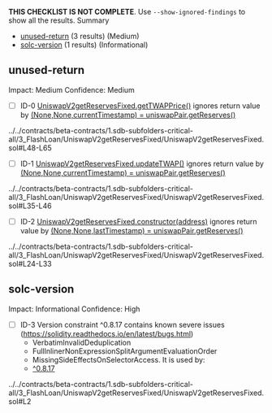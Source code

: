 **THIS CHECKLIST IS NOT COMPLETE**. Use `--show-ignored-findings` to show all the results.
Summary
 - [unused-return](#unused-return) (3 results) (Medium)
 - [solc-version](#solc-version) (1 results) (Informational)
## unused-return
Impact: Medium
Confidence: Medium
 - [ ] ID-0
[UniswapV2getReservesFixed.getTWAPPrice()](../../contracts/beta-contracts/1.sdb-subfolders-critical-all/3_FlashLoan/UniswapV2getReservesFixed/UniswapV2getReservesFixed.sol#L48-L65) ignores return value by [(None,None,currentTimestamp) = uniswapPair.getReserves()](../../contracts/beta-contracts/1.sdb-subfolders-critical-all/3_FlashLoan/UniswapV2getReservesFixed/UniswapV2getReservesFixed.sol#L51)

../../contracts/beta-contracts/1.sdb-subfolders-critical-all/3_FlashLoan/UniswapV2getReservesFixed/UniswapV2getReservesFixed.sol#L48-L65


 - [ ] ID-1
[UniswapV2getReservesFixed.updateTWAP()](../../contracts/beta-contracts/1.sdb-subfolders-critical-all/3_FlashLoan/UniswapV2getReservesFixed/UniswapV2getReservesFixed.sol#L35-L46) ignores return value by [(None,None,currentTimestamp) = uniswapPair.getReserves()](../../contracts/beta-contracts/1.sdb-subfolders-critical-all/3_FlashLoan/UniswapV2getReservesFixed/UniswapV2getReservesFixed.sol#L38)

../../contracts/beta-contracts/1.sdb-subfolders-critical-all/3_FlashLoan/UniswapV2getReservesFixed/UniswapV2getReservesFixed.sol#L35-L46


 - [ ] ID-2
[UniswapV2getReservesFixed.constructor(address)](../../contracts/beta-contracts/1.sdb-subfolders-critical-all/3_FlashLoan/UniswapV2getReservesFixed/UniswapV2getReservesFixed.sol#L24-L33) ignores return value by [(None,None,lastTimestamp) = uniswapPair.getReserves()](../../contracts/beta-contracts/1.sdb-subfolders-critical-all/3_FlashLoan/UniswapV2getReservesFixed/UniswapV2getReservesFixed.sol#L32)

../../contracts/beta-contracts/1.sdb-subfolders-critical-all/3_FlashLoan/UniswapV2getReservesFixed/UniswapV2getReservesFixed.sol#L24-L33


## solc-version
Impact: Informational
Confidence: High
 - [ ] ID-3
Version constraint ^0.8.17 contains known severe issues (https://solidity.readthedocs.io/en/latest/bugs.html)
	- VerbatimInvalidDeduplication
	- FullInlinerNonExpressionSplitArgumentEvaluationOrder
	- MissingSideEffectsOnSelectorAccess.
It is used by:
	- [^0.8.17](../../contracts/beta-contracts/1.sdb-subfolders-critical-all/3_FlashLoan/UniswapV2getReservesFixed/UniswapV2getReservesFixed.sol#L2)

../../contracts/beta-contracts/1.sdb-subfolders-critical-all/3_FlashLoan/UniswapV2getReservesFixed/UniswapV2getReservesFixed.sol#L2


